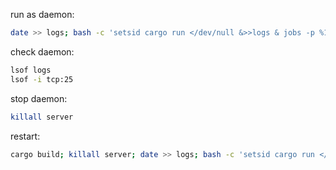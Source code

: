 
run as daemon:

```sh
date >> logs; bash -c 'setsid cargo run </dev/null &>>logs & jobs -p %1'
```

check daemon:
```sh
lsof logs
lsof -i tcp:25
```

stop daemon:
```sh
killall server
```

restart:
```sh
cargo build; killall server; date >> logs; bash -c 'setsid cargo run </dev/null &>>logs & jobs -p %1'
```
